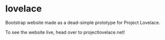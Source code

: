 # lovelace

Bootstrap website made as a dead-simple prototype for Project Lovelace.

To see the website live, head over to projectlovelace.net!
